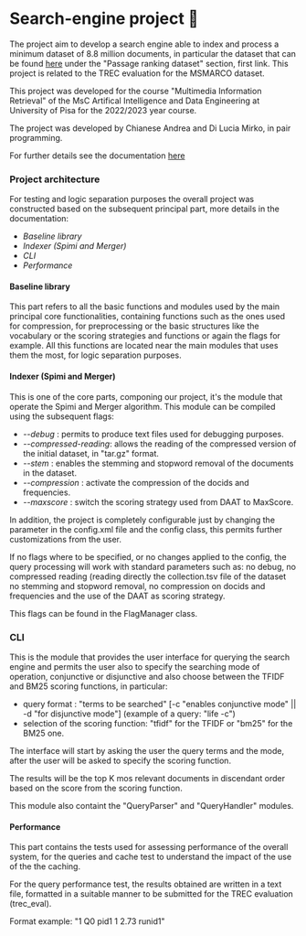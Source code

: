 # Search-engine project :page_with_curl:

The project aim to develop a search engine able to index and process a minimum dataset of 8.8 million documents, in particular the dataset that can be found [here](https://microsoft.github.io/msmarco/TREC-Deep-Learning-2020)
under the "Passage ranking dataset" section, first link. This project is related to the TREC evaluation for the MSMARCO dataset.

This project was developed for the course "Multimedia Information Retrieval" of the MsC Artifical Intelligence and Data Engineering at University of Pisa for the 2022/2023 year course.

The project was developed by Chianese Andrea and Di Lucia Mirko, in pair programming.

For further details see the documentation [here](./documentation/Project_documentation.pdf)

### Project architecture

For testing and logic separation purposes the overall project was constructed based on the subsequent principal part, more details in the documentation:

- *Baseline library*
- *Indexer (Spimi and Merger)*
- *CLI*
- *Performance*

#### Baseline library

This part refers to all the basic functions and modules used by the main principal core functionalities, containing functions such as the ones used for compression, for preprocessing or the basic structures like the vocabulary 
or the scoring strategies and functions or again the flags for example.
All this functions are located near the main modules that uses them the most, for logic separation purposes. 

#### Indexer (Spimi and Merger)
This is one of the core parts, componing our project, it's the module that operate the Spimi and Merger algorithm.
This module can be compiled using the subsequent flags:

- *--debug* : permits to produce text files used for debugging purposes.
- *--compressed-reading*:  allows the reading of the compressed version of the initial dataset, in "tar.gz" format.
- *--stem* : enables the stemming and stopword removal of the documents in the dataset.
- *--compression* : activate the compression of the docids and frequencies.
- *--maxscore* : switch the scoring strategy used from DAAT to MaxScore.

In addition, the project is completely configurable just by changing the parameter in the config.xml file and the config class, this permits further customizations from the user.

If no flags where to be specified, or no changes applied to the config, the query processing will work with standard parameters such as: no debug, no compressed reading (reading directly the collection.tsv file of the dataset no stemming and stopword removal, no compression on docids and frequencies and the use of the DAAT as scoring strategy.

This flags can be found in the FlagManager class.

### CLI
This is the module that provides the user interface for querying the search engine and permits the user also to specify the searching mode of operation, conjunctive or disjunctive and also choose between the TFIDF and BM25 scoring functions,
in particular:

- query format : "terms to be searched" [-c "enables conjunctive mode" || -d "for disjunctive mode"]
  (example of a query: "life -c")
- selection of the scoring function: "tfidf" for the TFIDF or "bm25" for the BM25 one.

The interface will start by asking the user the query terms and the mode, after the user will be asked to specify the scoring function.

The results will be the top K mos relevant documents in discendant order based on the score from the scoring function.

This module also containt the "QueryParser" and "QueryHandler" modules.

#### Performance
This part contains the tests used for assessing performance of the overall system, for the queries and cache test to understand the impact of the use of the the caching.

For the query performance test, the results obtained are written in a text file, formatted in a suitable manner to be submitted for the TREC evaluation (trec_eval).

Format example: "1 Q0 pid1    1 2.73 runid1"



